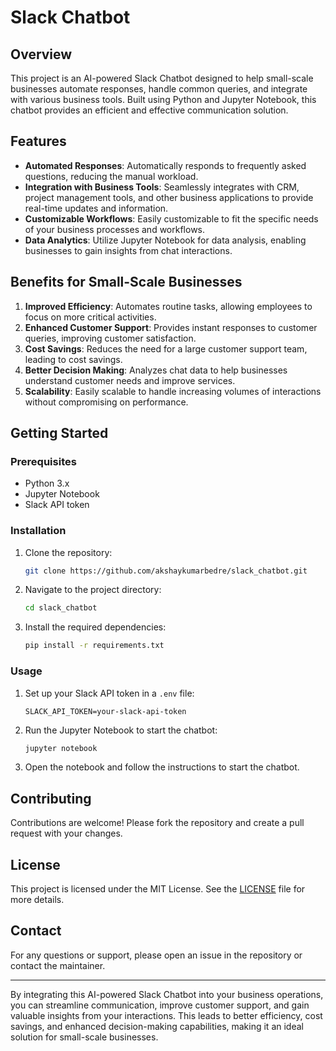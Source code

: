 # Slack Chatbot

## Overview

This project is an AI-powered Slack Chatbot designed to help small-scale businesses automate responses, handle common queries, and integrate with various business tools. Built using Python and Jupyter Notebook, this chatbot provides an efficient and effective communication solution.

## Features

- **Automated Responses**: Automatically responds to frequently asked questions, reducing the manual workload.
- **Integration with Business Tools**: Seamlessly integrates with CRM, project management tools, and other business applications to provide real-time updates and information.
- **Customizable Workflows**: Easily customizable to fit the specific needs of your business processes and workflows.
- **Data Analytics**: Utilize Jupyter Notebook for data analysis, enabling businesses to gain insights from chat interactions.

## Benefits for Small-Scale Businesses

1. **Improved Efficiency**: Automates routine tasks, allowing employees to focus on more critical activities.
2. **Enhanced Customer Support**: Provides instant responses to customer queries, improving customer satisfaction.
3. **Cost Savings**: Reduces the need for a large customer support team, leading to cost savings.
4. **Better Decision Making**: Analyzes chat data to help businesses understand customer needs and improve services.
5. **Scalability**: Easily scalable to handle increasing volumes of interactions without compromising on performance.

## Getting Started

### Prerequisites

- Python 3.x
- Jupyter Notebook
- Slack API token

### Installation

1. Clone the repository:
    ```sh
    git clone https://github.com/akshaykumarbedre/slack_chatbot.git
    ```
2. Navigate to the project directory:
    ```sh
    cd slack_chatbot
    ```
3. Install the required dependencies:
    ```sh
    pip install -r requirements.txt
    ```

### Usage

1. Set up your Slack API token in a `.env` file:
    ```plaintext
    SLACK_API_TOKEN=your-slack-api-token
    ```
2. Run the Jupyter Notebook to start the chatbot:
    ```sh
    jupyter notebook
    ```
3. Open the notebook and follow the instructions to start the chatbot.

## Contributing

Contributions are welcome! Please fork the repository and create a pull request with your changes.

## License

This project is licensed under the MIT License. See the [LICENSE](LICENSE) file for more details.

## Contact

For any questions or support, please open an issue in the repository or contact the maintainer.

---

By integrating this AI-powered Slack Chatbot into your business operations, you can streamline communication, improve customer support, and gain valuable insights from your interactions. This leads to better efficiency, cost savings, and enhanced decision-making capabilities, making it an ideal solution for small-scale businesses.
